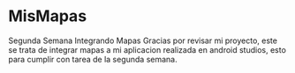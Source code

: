 # MisMapas
Segunda Semana Integrando Mapas 
Gracias por revisar mi proyecto, este se trata de integrar mapas a mi aplicacion realizada en android studios, 
esto para cumplir con tarea de la segunda semana.
